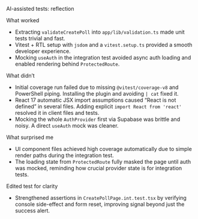 AI-assisted tests: reflection

What worked
- Extracting `validateCreatePoll` into `app/lib/validation.ts` made unit tests trivial and fast.
- Vitest + RTL setup with `jsdom` and a `vitest.setup.ts` provided a smooth developer experience.
- Mocking `useAuth` in the integration test avoided async auth loading and enabled rendering behind `ProtectedRoute`.

What didn’t
- Initial coverage run failed due to missing `@vitest/coverage-v8` and PowerShell piping. Installing the plugin and avoiding `| cat` fixed it.
- React 17 automatic JSX import assumptions caused “React is not defined” in several files. Adding explicit `import React from 'react'` resolved it in client files and tests.
- Mocking the whole `AuthProvider` first via Supabase was brittle and noisy. A direct `useAuth` mock was cleaner.

What surprised me
- UI component files achieved high coverage automatically due to simple render paths during the integration test.
- The loading state from `ProtectedRoute` fully masked the page until auth was mocked, reminding how crucial provider state is for integration tests.

Edited test for clarity
- Strengthened assertions in `CreatePollPage.int.test.tsx` by verifying console side-effect and form reset, improving signal beyond just the success alert.


